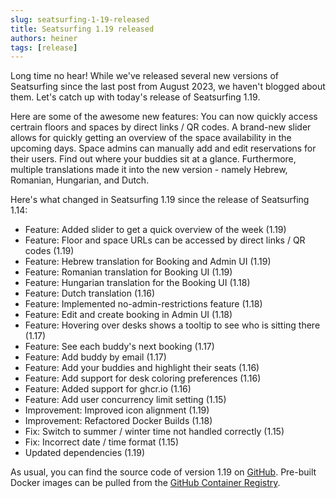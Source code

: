 ```yaml
---
slug: seatsurfing-1-19-released
title: Seatsurfing 1.19 released
authors: heiner
tags: [release]
---
```


Long time no hear! While we've released several new versions of Seatsurfing since the last post from August 2023, we haven't blogged about them. Let's catch up with today's release of Seatsurfing 1.19.

Here are some of the awesome new features: You can now quickly access certrain floors and spaces by direct links / QR codes. A brand-new slider allows for quickly getting an overview of the space availability in the upcoming days. Space admins can manually add and edit reservations for their users. Find out where your buddies sit at a glance. Furthermore, multiple translations made it into the new version - namely Hebrew, Romanian, Hungarian, and Dutch.

<!-- truncate -->

Here's what changed in Seatsurfing 1.19 since the release of Seatsurfing 1.14:

* Feature: Added slider to get a quick overview of the week (1.19)
* Feature: Floor and space URLs can be accessed by direct links / QR codes (1.19)
* Feature: Hebrew translation for Booking and Admin UI (1.19)
* Feature: Romanian translation for Booking UI (1.19)
* Feature: Hungarian translation for the Booking UI (1.18)
* Feature: Dutch translation (1.16)
* Feature: Implemented no-admin-restrictions feature (1.18)
* Feature: Edit and create booking in Admin UI (1.18)
* Feature: Hovering over desks shows a tooltip to see who is sitting there (1.17)
* Feature: See each buddy's next booking (1.17)
* Feature: Add buddy by email (1.17)
* Feature: Add your buddies and highlight their seats (1.16)
* Feature: Add support for desk coloring preferences (1.16)
* Feature: Added support for ghcr.io (1.16)
* Feature: Add user concurrency limit setting (1.15)
* Improvement: Improved icon alignment (1.19)
* Improvement: Refactored Docker Builds (1.18)
* Fix: Switch to summer / winter time not handled correctly (1.15)
* Fix: Incorrect date / time format (1.15)
* Updated dependencies (1.19)

As usual, you can find the source code of version 1.19 on [GitHub](https://github.com/seatsurfing/backend). Pre-built Docker images can be pulled from the [GitHub Container Registry](https://github.com/seatsurfing?tab=packages&repo_name=backend).